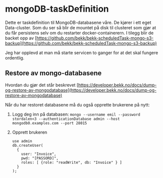 # mongoDB-taskDefinition

Dette er taskdefinition til MongoDB-databasene våre. De kjører i ett eget Data-cluster. Som du ser så blir de
mountet på disk til clusteret som gjør at du får persistens selv om du restarter docker-containerern. I tilegg blir de backet opp
av [https://github.com/bekk/bekk-scheduledTask-mongo-s3-backup](https://github.com/bekk/bekk-scheduledTask-mongo-s3-backup)

Jeg har opplevd at man må starte servicen to ganger
for at det skal fungere ordentlig. 

## Restore av mongo-databasene

Hvordan du gjør det står beskrevet [https://developer.bekk.no/docs/dump-og-restore-av-mongodatabase](https://developer.bekk.no/docs/dump-og-restore-av-mongodatabase)

Når du har restoret databasene må du også opprette brukerene på nytt: 

1. Logg deg inn på databasen: `mongo --username emil --password stordalen<3 --authenticationDatabase admin --host mongodb0.examples.com --port 28015`

1. Opprett brukeren
   
    ```
   use admin
   db.createUser(
      {
        user: "Invoice",
        pwd: "[PASSORD]",
   		roles: [ {role: "readWrite", db: "Invoice" } ]
      }
   );
   
    ```
   
  

                                                                                                     
                                                                                                   
                                                                                                     
